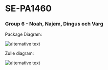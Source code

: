 # SE-PA1460

### Group 6 - Noah, Najem, Dingus och Varg


Package Diagram:

![alternative text](http://www.plantuml.com/plantuml/proxy?cache=no&src=https://raw.githubusercontent.com/NoahHakansson/SE-PA1460/main/architectDiagram.pu)

Zulle diagram:

![alternative text](http://www.plantuml.com/plantuml/proxy?cache=no&src=https://raw.githubusercontent.com/NoahHakansson/SE-PA1460/main/zulle.pu)


